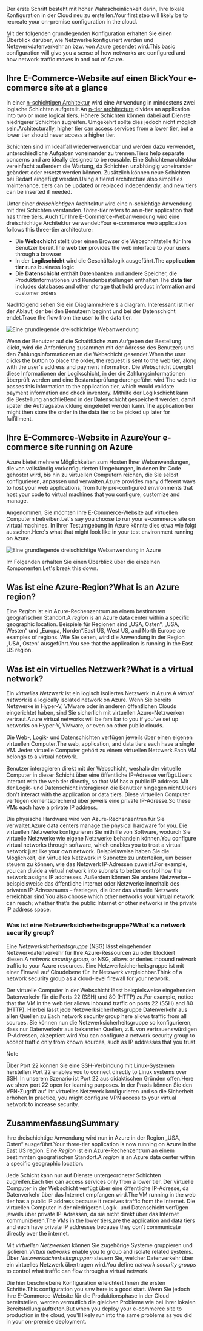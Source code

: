 <span data-ttu-id="e996a-101">Der erste Schritt besteht mit hoher Wahrscheinlichkeit darin, Ihre lokale Konfiguration in der Cloud neu zu erstellen.</span><span class="sxs-lookup"><span data-stu-id="e996a-101">Your first step will likely be to recreate your on-premise configuration in the cloud.</span></span>

<span data-ttu-id="e996a-102">Mit der folgenden grundlegenden Konfiguration erhalten Sie einen Überblick darüber, wie Netzwerke konfiguriert werden und Netzwerkdatenverkehr an bzw. von Azure gesendet wird.</span><span class="sxs-lookup"><span data-stu-id="e996a-102">This basic configuration will give you a sense of how networks are configured and how network traffic moves in and out of Azure.</span></span>

## <a name="your-e-commerce-site-at-a-glance"></a><span data-ttu-id="e996a-103">Ihre E-Commerce-Website auf einen Blick</span><span class="sxs-lookup"><span data-stu-id="e996a-103">Your e-commerce site at a glance</span></span>

<span data-ttu-id="e996a-104">In einer [n-schichtigen Architektur](https://docs.microsoft.com/en-us/azure/architecture/guide/architecture-styles/n-tier) wird eine Anwendung in mindestens zwei logische Schichten aufgeteilt.</span><span class="sxs-lookup"><span data-stu-id="e996a-104">An [n-tier architecture](https://docs.microsoft.com/en-us/azure/architecture/guide/architecture-styles/n-tier) divides an application into two or more logical tiers.</span></span> <span data-ttu-id="e996a-105">Höhere Schichten können dabei auf Dienste niedrigerer Schichten zugreifen. Umgekehrt sollte dies jedoch nicht möglich sein.</span><span class="sxs-lookup"><span data-stu-id="e996a-105">Architecturally, higher tier can access services from a lower tier, but a lower tier should never access a higher tier.</span></span>

<span data-ttu-id="e996a-106">Schichten sind im Idealfall wiederverwendbar und werden dazu verwendet, unterschiedliche Aufgaben voneinander zu trennen.</span><span class="sxs-lookup"><span data-stu-id="e996a-106">Tiers help separate concerns and are ideally designed to be reusable.</span></span> <span data-ttu-id="e996a-107">Eine Schichtenarchitektur vereinfacht außerdem die Wartung, da Schichten unabhängig voneinander geändert oder ersetzt werden können. Zusätzlich können neue Schichten bei Bedarf eingefügt werden.</span><span class="sxs-lookup"><span data-stu-id="e996a-107">Using a tiered architecture also simplifies maintenance, tiers can be updated or replaced independently, and new tiers can be inserted if needed.</span></span>

<span data-ttu-id="e996a-108">Unter einer _dreischichtigen_ Architektur wird eine n-schichtige Anwendung mit drei Schichten verstanden.</span><span class="sxs-lookup"><span data-stu-id="e996a-108">_Three-tier_ refers to an n-tier application that has three tiers.</span></span> <span data-ttu-id="e996a-109">Auch für Ihre E-Commerce-Webanwendung wird eine dreischichtige Architektur verwendet:</span><span class="sxs-lookup"><span data-stu-id="e996a-109">Your e-commerce web application follows this three-tier architecture:</span></span>

* <span data-ttu-id="e996a-110">Die **Webschicht** stellt über einen Browser die Webschnittstelle für Ihre Benutzer bereit.</span><span class="sxs-lookup"><span data-stu-id="e996a-110">The **web tier** provides the web interface to your users through a browser</span></span>
* <span data-ttu-id="e996a-111">In der **Logikschicht** wird die Geschäftslogik ausgeführt.</span><span class="sxs-lookup"><span data-stu-id="e996a-111">The **application tier** runs business logic</span></span>
* <span data-ttu-id="e996a-112">Die **Datenschicht** enthält Datenbanken und andere Speicher, die Produktinformationen und Kundenbestellungen enthalten.</span><span class="sxs-lookup"><span data-stu-id="e996a-112">The **data tier** includes databases and other storage that hold product information and customer orders</span></span>

<span data-ttu-id="e996a-113">Nachfolgend sehen Sie ein Diagramm.</span><span class="sxs-lookup"><span data-stu-id="e996a-113">Here's a diagram.</span></span> <span data-ttu-id="e996a-114">Interessant ist hier der Ablauf, der bei den Benutzern beginnt und bei der Datenschicht endet.</span><span class="sxs-lookup"><span data-stu-id="e996a-114">Trace the flow from the user to the data tier.</span></span>

![Eine grundlegende dreischichtige Webanwendung](../media-draft/three-tier.png)

<span data-ttu-id="e996a-116">Wenn der Benutzer auf die Schaltfläche zum Aufgeben der Bestellung klickt, wird die Anforderung zusammen mit der Adresse des Benutzers und den Zahlungsinformationen an die Webschicht gesendet.</span><span class="sxs-lookup"><span data-stu-id="e996a-116">When the user clicks the button to place the order, the request is sent to the web tier, along with the user's address and payment information.</span></span> <span data-ttu-id="e996a-117">Die Webschicht übergibt diese Informationen der Logikschicht, in der die Zahlungsinformationen überprüft werden und eine Bestandsprüfung durchgeführt wird.</span><span class="sxs-lookup"><span data-stu-id="e996a-117">The web tier passes this information to the application tier, which would validate payment information and check inventory.</span></span> <span data-ttu-id="e996a-118">Mithilfe der Logikschicht kann die Bestellung anschließend in der Datenschicht gespeichert werden, damit später die Auftragsabwicklung eingeleitet werden kann.</span><span class="sxs-lookup"><span data-stu-id="e996a-118">The application tier might then store the order in the data tier to be picked up later for fulfillment.</span></span>

## <a name="your-e-commerce-site-running-on-azure"></a><span data-ttu-id="e996a-119">Ihre E-Commerce-Website in Azure</span><span class="sxs-lookup"><span data-stu-id="e996a-119">Your e-commerce site running on Azure</span></span>

<span data-ttu-id="e996a-120">Azure bietet mehrere Möglichkeiten zum Hosten Ihrer Webanwendungen, die von vollständig vorkonfigurierten Umgebungen, in denen Ihr Code gehostet wird, bis hin zu virtuellen Computern reichen, die Sie selbst konfigurieren, anpassen und verwalten.</span><span class="sxs-lookup"><span data-stu-id="e996a-120">Azure provides many different ways to host your web applications, from fully pre-configured environments that host your code to virtual machines that you configure, customize and manage.</span></span>

<span data-ttu-id="e996a-121">Angenommen, Sie möchten Ihre E-Commerce-Website auf virtuellen Computern betreiben.</span><span class="sxs-lookup"><span data-stu-id="e996a-121">Let's say you choose to run your e-commerce site on virtual machines.</span></span> <span data-ttu-id="e996a-122">In Ihrer Testumgebung in Azure könnte dies etwa wie folgt aussehen.</span><span class="sxs-lookup"><span data-stu-id="e996a-122">Here's what that might look like in your test environment running on Azure.</span></span>

![Eine grundlegende dreischichtige Webanwendung in Azure](../media-draft/test-deployment.png)

<span data-ttu-id="e996a-124">Im Folgenden erhalten Sie einen Überblick über die einzelnen Komponenten.</span><span class="sxs-lookup"><span data-stu-id="e996a-124">Let's break this down.</span></span>

## <a name="what-is-an-azure-region"></a><span data-ttu-id="e996a-125">Was ist eine Azure-Region?</span><span class="sxs-lookup"><span data-stu-id="e996a-125">What is an Azure region?</span></span>

<span data-ttu-id="e996a-126">Eine _Region_ ist ein Azure-Rechenzentrum an einem bestimmten geografischen Standort.</span><span class="sxs-lookup"><span data-stu-id="e996a-126">A _region_ is an Azure data center within a specific geographic location.</span></span> <span data-ttu-id="e996a-127">Beispiele für Regionen sind „USA, Osten“, „USA, Westen“ und „Europa, Norden“.</span><span class="sxs-lookup"><span data-stu-id="e996a-127">East US, West US, and North Europe are examples of regions.</span></span> <span data-ttu-id="e996a-128">Wie Sie sehen, wird die Anwendung in der Region „USA, Osten“ ausgeführt.</span><span class="sxs-lookup"><span data-stu-id="e996a-128">You see that the application is running in the East US region.</span></span>

## <a name="what-is-a-virtual-network"></a><span data-ttu-id="e996a-129">Was ist ein virtuelles Netzwerk?</span><span class="sxs-lookup"><span data-stu-id="e996a-129">What is a virtual network?</span></span>

<span data-ttu-id="e996a-130">Ein _virtuelles Netzwerk_ ist ein logisch isoliertes Netzwerk in Azure.</span><span class="sxs-lookup"><span data-stu-id="e996a-130">A _virtual network_ is a logically isolated network on Azure.</span></span> <span data-ttu-id="e996a-131">Wenn Sie bereits Netzwerke in Hyper-V, VMware oder in anderen öffentlichen Clouds eingerichtet haben, sind Sie sicherlich mit virtuellen Azure-Netzwerken vertraut.</span><span class="sxs-lookup"><span data-stu-id="e996a-131">Azure virtual networks will be familiar to you if you’ve set up networks on Hyper-V, VMware, or even on other public clouds.</span></span>

<span data-ttu-id="e996a-132">Die Web-, Logik- und Datenschichten verfügen jeweils über einen eigenen virtuellen Computer.</span><span class="sxs-lookup"><span data-stu-id="e996a-132">The web, application, and data tiers each have a single VM.</span></span> <span data-ttu-id="e996a-133">Jeder virtuelle Computer gehört zu einem virtuellen Netzwerk.</span><span class="sxs-lookup"><span data-stu-id="e996a-133">Each VM belongs to a virtual network.</span></span>

<span data-ttu-id="e996a-134">Benutzer interagieren direkt mit der Webschicht, weshalb der virtuelle Computer in dieser Schicht über eine öffentliche IP-Adresse verfügt.</span><span class="sxs-lookup"><span data-stu-id="e996a-134">Users interact with the web tier directly, so that VM has a public IP address.</span></span> <span data-ttu-id="e996a-135">Mit der Logik- und Datenschicht interagieren die Benutzer hingegen nicht.</span><span class="sxs-lookup"><span data-stu-id="e996a-135">Users don't interact with the application or data tiers.</span></span> <span data-ttu-id="e996a-136">Diese virtuellen Computer verfügen dementsprechend über jeweils eine private IP-Adresse.</span><span class="sxs-lookup"><span data-stu-id="e996a-136">So these VMs each have a private IP address.</span></span>

<span data-ttu-id="e996a-137">Die physische Hardware wird von Azure-Rechenzentren für Sie verwaltet.</span><span class="sxs-lookup"><span data-stu-id="e996a-137">Azure data centers manage the physical hardware for you.</span></span> <span data-ttu-id="e996a-138">Die virtuellen Netzwerke konfigurieren Sie mithilfe von Software, wodurch Sie virtuelle Netzwerke wie eigene Netzwerke behandeln können.</span><span class="sxs-lookup"><span data-stu-id="e996a-138">You configure virtual networks through software, which enables you to treat a virtual network just like your own network.</span></span> <span data-ttu-id="e996a-139">Beispielsweise haben Sie die Möglichkeit, ein virtuelles Netzwerk in Subnetze zu unterteilen, um besser steuern zu können, wie das Netzwerk IP-Adressen zuweist.</span><span class="sxs-lookup"><span data-stu-id="e996a-139">For example, you can divide a virtual network into subnets to better control how the network assigns IP addresses.</span></span> <span data-ttu-id="e996a-140">Außerdem können Sie andere Netzwerke – beispielsweise das öffentliche Internet oder Netzwerke innerhalb des privaten IP-Adressraums – festlegen, die über das virtuelle Netzwerk erreichbar sind.</span><span class="sxs-lookup"><span data-stu-id="e996a-140">You also choose which other networks your virtual network can reach; whether that’s the public Internet or other networks in the private IP address space.</span></span>

### <a name="whats-a-network-security-group"></a><span data-ttu-id="e996a-141">Was ist eine Netzwerksicherheitsgruppe?</span><span class="sxs-lookup"><span data-stu-id="e996a-141">What's a network security group?</span></span>

<span data-ttu-id="e996a-142">Eine _Netzwerksicherheitsgruppe_ (NSG) lässt eingehenden Netzwerkdatenverkehr für Ihre Azure-Ressourcen zu oder blockiert diesen.</span><span class="sxs-lookup"><span data-stu-id="e996a-142">A _network security group_, or NSG, allows or denies inbound network traffic to your Azure resources.</span></span> <span data-ttu-id="e996a-143">Eine Netzwerksicherheitsgruppe ist mit einer Firewall auf Cloudebene für Ihr Netzwerk vergleichbar.</span><span class="sxs-lookup"><span data-stu-id="e996a-143">Think of a network security group as a cloud-level firewall for your network.</span></span>

<span data-ttu-id="e996a-144">Der virtuelle Computer in der Webschicht lässt beispielsweise eingehenden Datenverkehr für die Ports 22 (SSH) und 80 (HTTP) zu.</span><span class="sxs-lookup"><span data-stu-id="e996a-144">For example, notice that the VM in the web tier allows inbound traffic on ports 22 (SSH) and 80 (HTTP).</span></span> <span data-ttu-id="e996a-145">Hierbei lässt jede Netzwerksicherheitsgruppe Datenverkehr aus allen Quellen zu.</span><span class="sxs-lookup"><span data-stu-id="e996a-145">Each network security group here allows traffic from all sources.</span></span> <span data-ttu-id="e996a-146">Sie können nun die Netzwerksicherheitsgruppe so konfigurieren, dass nur Datenverkehr aus bekannten Quellen, z.B. von vertrauenswürdigen IP-Adressen, akzeptiert wird.</span><span class="sxs-lookup"><span data-stu-id="e996a-146">You can configure a network security group to accept traffic only from known sources, such as IP addresses that you trust.</span></span>

> [!NOTE]
> <span data-ttu-id="e996a-147">Über Port 22 können Sie eine SSH-Verbindung mit Linux-Systemen herstellen.</span><span class="sxs-lookup"><span data-stu-id="e996a-147">Port 22 enables you to connect directly to Linux systems over SSH.</span></span> <span data-ttu-id="e996a-148">In unserem Szenario ist Port 22 aus didaktischen Gründen offen.</span><span class="sxs-lookup"><span data-stu-id="e996a-148">Here we show port 22 open for learning purposes.</span></span> <span data-ttu-id="e996a-149">In der Praxis können Sie den VPN-Zugriff auf Ihr virtuelles Netzwerk konfigurieren und so die Sicherheit erhöhen.</span><span class="sxs-lookup"><span data-stu-id="e996a-149">In practice, you might configure VPN access to your virtual network to increase security.</span></span>

## <a name="summary"></a><span data-ttu-id="e996a-150">Zusammenfassung</span><span class="sxs-lookup"><span data-stu-id="e996a-150">Summary</span></span>

<span data-ttu-id="e996a-151">Ihre dreischichtige Anwendung wird nun in Azure in der Region „USA, Osten“ ausgeführt.</span><span class="sxs-lookup"><span data-stu-id="e996a-151">Your three-tier application is now running on Azure in the East US region.</span></span> <span data-ttu-id="e996a-152">Eine _Region_ ist ein Azure-Rechenzentrum an einem bestimmten geografischen Standort.</span><span class="sxs-lookup"><span data-stu-id="e996a-152">A _region_ is an Azure data center within a specific geographic location.</span></span>

<span data-ttu-id="e996a-153">Jede Schicht kann nur auf Dienste untergeordneter Schichten zugreifen.</span><span class="sxs-lookup"><span data-stu-id="e996a-153">Each tier can access services only from a lower tier.</span></span> <span data-ttu-id="e996a-154">Der virtuelle Computer in der Webschicht verfügt über eine öffentliche IP-Adresse, da Datenverkehr über das Internet empfangen wird.</span><span class="sxs-lookup"><span data-stu-id="e996a-154">The VM running in the web tier has a public IP address because it receives traffic from the Internet.</span></span> <span data-ttu-id="e996a-155">Die virtuellen Computer in der niedrigeren Logik- und Datenschicht verfügen jeweils über private IP-Adressen, da sie nicht direkt über das Internet kommunizieren.</span><span class="sxs-lookup"><span data-stu-id="e996a-155">The VMs in the lower tiers,are the application and data tiers and each have private IP addresses because they don't communicate directly over the internet.</span></span>

<span data-ttu-id="e996a-156">Mit _virtuellen Netzwerken_ können Sie zugehörige Systeme gruppieren und isolieren.</span><span class="sxs-lookup"><span data-stu-id="e996a-156">_Virtual networks_ enable you to group and isolate related systems.</span></span> <span data-ttu-id="e996a-157">Über _Netzwerksicherheitsgruppen_ steuern Sie, welcher Datenverkehr über ein virtuelles Netzwerk übertragen wird.</span><span class="sxs-lookup"><span data-stu-id="e996a-157">You define _network security groups_ to control what traffic can flow through a virtual network.</span></span>

<span data-ttu-id="e996a-158">Die hier beschriebene Konfiguration erleichtert Ihnen die ersten Schritte.</span><span class="sxs-lookup"><span data-stu-id="e996a-158">This configuration you saw here is a good start.</span></span> <span data-ttu-id="e996a-159">Wenn Sie jedoch Ihre E-Commerce-Website für die Produktionsphase in der Cloud bereitstellen, werden vermutlich die gleichen Probleme wie bei Ihrer lokalen Bereitstellung auftreten.</span><span class="sxs-lookup"><span data-stu-id="e996a-159">But when you deploy your e-commerce site to production in the cloud, you'll likely run into the same problems as you did in your on-premise deployment.</span></span>

